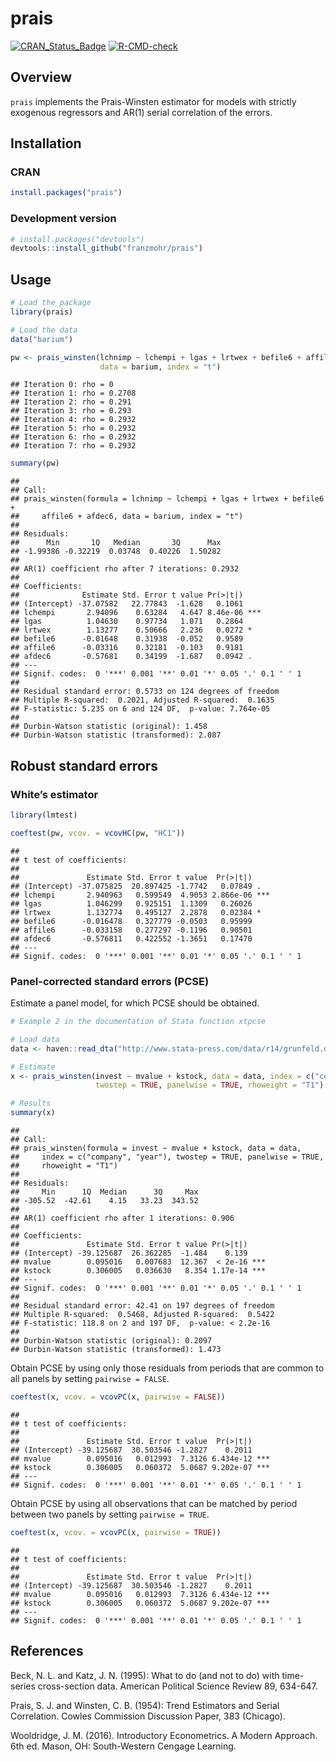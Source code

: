 
# prais

[![CRAN_Status_Badge](https://www.r-pkg.org/badges/version/prais)](https://cran.r-project.org/package=prais)
[![R-CMD-check](https://github.com/FranzMohr/prais/workflows/R-CMD-check/badge.svg)](https://github.com/FranzMohr/prais/actions)

## Overview

`prais` implements the Prais-Winsten estimator for models with strictly
exogenous regressors and AR(1) serial correlation of the errors.

## Installation

### CRAN

``` r
install.packages("prais")
```

### Development version

``` r
# install.packages("devtools")
devtools::install_github("franzmohr/prais")
```

## Usage

``` r
# Load the package
library(prais)

# Load the data
data("barium")

pw <- prais_winsten(lchnimp ~ lchempi + lgas + lrtwex + befile6 + affile6 + afdec6,
                    data = barium, index = "t")
```

    ## Iteration 0: rho = 0
    ## Iteration 1: rho = 0.2708
    ## Iteration 2: rho = 0.291
    ## Iteration 3: rho = 0.293
    ## Iteration 4: rho = 0.2932
    ## Iteration 5: rho = 0.2932
    ## Iteration 6: rho = 0.2932
    ## Iteration 7: rho = 0.2932

``` r
summary(pw)
```

    ## 
    ## Call:
    ## prais_winsten(formula = lchnimp ~ lchempi + lgas + lrtwex + befile6 + 
    ##     affile6 + afdec6, data = barium, index = "t")
    ## 
    ## Residuals:
    ##      Min       1Q   Median       3Q      Max 
    ## -1.99386 -0.32219  0.03748  0.40226  1.50282 
    ## 
    ## AR(1) coefficient rho after 7 iterations: 0.2932
    ## 
    ## Coefficients:
    ##              Estimate Std. Error t value Pr(>|t|)    
    ## (Intercept) -37.07582   22.77843  -1.628   0.1061    
    ## lchempi       2.94096    0.63284   4.647 8.46e-06 ***
    ## lgas          1.04630    0.97734   1.071   0.2864    
    ## lrtwex        1.13277    0.50666   2.236   0.0272 *  
    ## befile6      -0.01648    0.31938  -0.052   0.9589    
    ## affile6      -0.03316    0.32181  -0.103   0.9181    
    ## afdec6       -0.57681    0.34199  -1.687   0.0942 .  
    ## ---
    ## Signif. codes:  0 '***' 0.001 '**' 0.01 '*' 0.05 '.' 0.1 ' ' 1
    ## 
    ## Residual standard error: 0.5733 on 124 degrees of freedom
    ## Multiple R-squared:  0.2021, Adjusted R-squared:  0.1635 
    ## F-statistic: 5.235 on 6 and 124 DF,  p-value: 7.764e-05
    ## 
    ## Durbin-Watson statistic (original): 1.458 
    ## Durbin-Watson statistic (transformed): 2.087

## Robust standard errors

### White’s estimator

``` r
library(lmtest)

coeftest(pw, vcov. = vcovHC(pw, "HC1"))
```

    ## 
    ## t test of coefficients:
    ## 
    ##               Estimate Std. Error t value  Pr(>|t|)    
    ## (Intercept) -37.075825  20.897425 -1.7742   0.07849 .  
    ## lchempi       2.940963   0.599549  4.9053 2.866e-06 ***
    ## lgas          1.046299   0.925151  1.1309   0.26026    
    ## lrtwex        1.132774   0.495127  2.2878   0.02384 *  
    ## befile6      -0.016478   0.327779 -0.0503   0.95999    
    ## affile6      -0.033158   0.277297 -0.1196   0.90501    
    ## afdec6       -0.576811   0.422552 -1.3651   0.17470    
    ## ---
    ## Signif. codes:  0 '***' 0.001 '**' 0.01 '*' 0.05 '.' 0.1 ' ' 1

### Panel-corrected standard errors (PCSE)

Estimate a panel model, for which PCSE should be obtained.

``` r
# Example 2 in the documentation of Stata function xtpcse

# Load data
data <- haven::read_dta("http://www.stata-press.com/data/r14/grunfeld.dta")

# Estimate
x <- prais_winsten(invest ~ mvalue + kstock, data = data, index = c("company", "year"),
                   twostep = TRUE, panelwise = TRUE, rhoweight = "T1")

# Results
summary(x)
```

    ## 
    ## Call:
    ## prais_winsten(formula = invest ~ mvalue + kstock, data = data, 
    ##     index = c("company", "year"), twostep = TRUE, panelwise = TRUE, 
    ##     rhoweight = "T1")
    ## 
    ## Residuals:
    ##     Min      1Q  Median      3Q     Max 
    ## -305.52  -42.61    4.15   33.23  343.52 
    ## 
    ## AR(1) coefficient rho after 1 iterations: 0.906
    ## 
    ## Coefficients:
    ##               Estimate Std. Error t value Pr(>|t|)    
    ## (Intercept) -39.125687  26.362285  -1.484    0.139    
    ## mvalue        0.095016   0.007683  12.367  < 2e-16 ***
    ## kstock        0.306005   0.036630   8.354 1.17e-14 ***
    ## ---
    ## Signif. codes:  0 '***' 0.001 '**' 0.01 '*' 0.05 '.' 0.1 ' ' 1
    ## 
    ## Residual standard error: 42.41 on 197 degrees of freedom
    ## Multiple R-squared:  0.5468, Adjusted R-squared:  0.5422 
    ## F-statistic: 118.8 on 2 and 197 DF,  p-value: < 2.2e-16
    ## 
    ## Durbin-Watson statistic (original): 0.2097 
    ## Durbin-Watson statistic (transformed): 1.473

Obtain PCSE by using only those residuals from periods that are common
to all panels by setting `pairwise = FALSE`.

``` r
coeftest(x, vcov. = vcovPC(x, pairwise = FALSE))
```

    ## 
    ## t test of coefficients:
    ## 
    ##               Estimate Std. Error t value  Pr(>|t|)    
    ## (Intercept) -39.125687  30.503546 -1.2827    0.2011    
    ## mvalue        0.095016   0.012993  7.3126 6.434e-12 ***
    ## kstock        0.306005   0.060372  5.0687 9.202e-07 ***
    ## ---
    ## Signif. codes:  0 '***' 0.001 '**' 0.01 '*' 0.05 '.' 0.1 ' ' 1

Obtain PCSE by using all observations that can be matched by period
between two panels by setting `pairwise = TRUE`.

``` r
coeftest(x, vcov. = vcovPC(x, pairwise = TRUE))
```

    ## 
    ## t test of coefficients:
    ## 
    ##               Estimate Std. Error t value  Pr(>|t|)    
    ## (Intercept) -39.125687  30.503546 -1.2827    0.2011    
    ## mvalue        0.095016   0.012993  7.3126 6.434e-12 ***
    ## kstock        0.306005   0.060372  5.0687 9.202e-07 ***
    ## ---
    ## Signif. codes:  0 '***' 0.001 '**' 0.01 '*' 0.05 '.' 0.1 ' ' 1

## References

Beck, N. L. and Katz, J. N. (1995): What to do (and not to do) with
time-series cross-section data. American Political Science Review 89,
634-647.

Prais, S. J. and Winsten, C. B. (1954): Trend Estimators and Serial
Correlation. Cowles Commission Discussion Paper, 383 (Chicago).

Wooldridge, J. M. (2016). Introductory Econometrics. A Modern Approach.
6th ed. Mason, OH: South-Western Cengage Learning.

